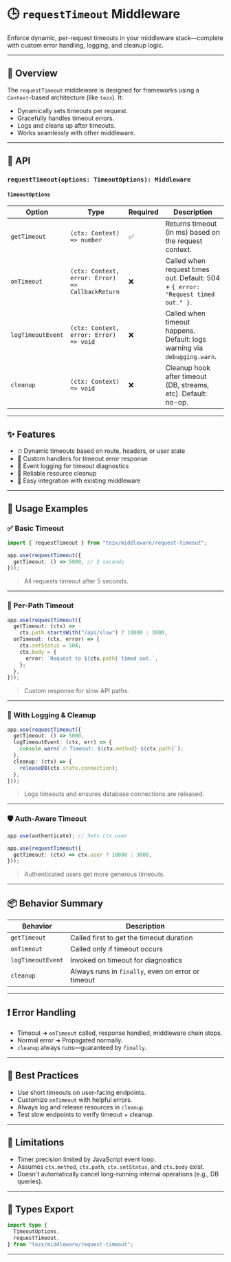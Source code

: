 # 🕒 `requestTimeout` Middleware

Enforce dynamic, per-request timeouts in your middleware stack—complete with custom error handling, logging, and cleanup logic.

---

## 📌 Overview

The `requestTimeout` middleware is designed for frameworks using a `Context`-based architecture (like `tezx`). It:

* Dynamically sets timeouts per request.
* Gracefully handles timeout errors.
* Logs and cleans up after timeouts.
* Works seamlessly with other middleware.

---

## 🔧 API

### `requestTimeout(options: TimeoutOptions): Middleware`

#### `TimeoutOptions`

| Option            | Type                                             | Required | Description                                                                      |
| ----------------- | ------------------------------------------------ | -------- | -------------------------------------------------------------------------------- |
| `getTimeout`      | `(ctx: Context) => number`                       | ✅        | Returns timeout (in ms) based on the request context.                            |
| `onTimeout`       | `(ctx: Context, error: Error) => CallbackReturn` | ❌        | Called when request times out. Default: 504 + `{ error: "Request timed out." }`. |
| `logTimeoutEvent` | `(ctx: Context, error: Error) => void`           | ❌        | Called when timeout happens. Default: logs warning via `debugging.warn`.         |
| `cleanup`         | `(ctx: Context) => void`                         | ❌        | Cleanup hook after timeout (DB, streams, etc). Default: no-op.                   |

---

## ✨ Features

* ⏱ Dynamic timeouts based on route, headers, or user state
* 🧠 Custom handlers for timeout error response
* 📜 Event logging for timeout diagnostics
* 🧹 Reliable resource cleanup
* 🧩 Easy integration with existing middleware

---

## 🚀 Usage Examples

### ✅ Basic Timeout

```ts
import { requestTimeout } from "tezx/middleware/request-timeout";

app.use(requestTimeout({
  getTimeout: () => 5000, // 5 seconds
}));
```

> All requests timeout after 5 seconds.

---

### 📂 Per-Path Timeout

```ts
app.use(requestTimeout({
  getTimeout: (ctx) =>
    ctx.path.startsWith("/api/slow") ? 10000 : 3000,
  onTimeout: (ctx, error) => {
    ctx.setStatus = 504;
    ctx.body = {
      error: `Request to ${ctx.path} timed out.`,
    };
  },
}));
```

> Custom response for slow API paths.

---

### 🧾 With Logging & Cleanup

```ts
app.use(requestTimeout({
  getTimeout: () => 5000,
  logTimeoutEvent: (ctx, err) => {
    console.warn(`⏱ Timeout: ${ctx.method} ${ctx.path}`);
  },
  cleanup: (ctx) => {
    releaseDB(ctx.state.connection);
  },
}));
```

> Logs timeouts and ensures database connections are released.

---

### 🛡️ Auth-Aware Timeout

```ts
app.use(authenticate); // Sets ctx.user

app.use(requestTimeout({
  getTimeout: (ctx) => ctx.user ? 10000 : 3000,
}));
```

> Authenticated users get more generous timeouts.

---

## 📦 Behavior Summary

| Behavior          | Description                                        |
| ----------------- | -------------------------------------------------- |
| `getTimeout`      | Called first to get the timeout duration           |
| `onTimeout`       | Called only if timeout occurs                      |
| `logTimeoutEvent` | Invoked on timeout for diagnostics                 |
| `cleanup`         | Always runs in `finally`, even on error or timeout |

---

## ❗ Error Handling

* Timeout ➜ `onTimeout` called, response handled, middleware chain stops.
* Normal error ➜ Propagated normally.
* `cleanup` always runs—guaranteed by `finally`.

---

## 🧠 Best Practices

* Use short timeouts on user-facing endpoints.
* Customize `onTimeout` with helpful errors.
* Always log and release resources in `cleanup`.
* Test slow endpoints to verify timeout + cleanup.

---

## 🚫 Limitations

* Timer precision limited by JavaScript event loop.
* Assumes `ctx.method`, `ctx.path`, `ctx.setStatus`, and `ctx.body` exist.
* Doesn't automatically cancel long-running internal operations (e.g., DB queries).

---

## 📁 Types Export

```ts
import type {
  TimeoutOptions,
  requestTimeout,
} from "tezx/middleware/request-timeout";
```

---
